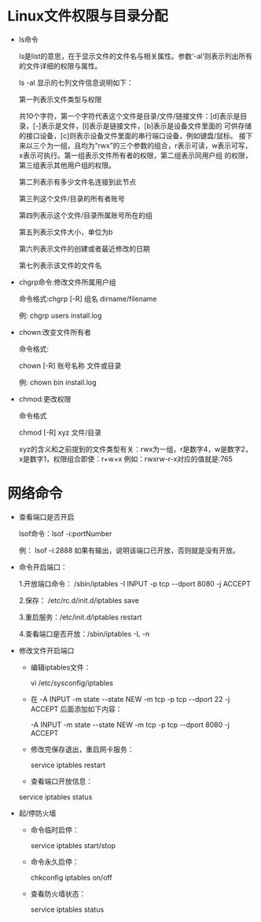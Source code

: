 # Linux文件权限与目录分配

- ls命令

  ls是list的意思，在于显示文件的文件名与相关属性。参数‘-al’则表示列出所有的文件详细的权限与属性。
  
  ls -al 显示的七列文件信息说明如下：
  
  第一列表示文件类型与权限
  
    共10个字符，第一个字符代表这个文件是目录/文件/链接文件：[d]表示是目录，[-]表示是文件，[l]表示是链接文件，[b]表示是设备文件里面的
    可供存储的接口设备，[c]则表示设备文件里面的串行端口设备，例如键盘/鼠标。
    接下来以三个为一组，且均为“rwx”的三个参数的组合，r表示可读，w表示可写，x表示可执行。第一组表示文件所有者的权限，第二组表示同用户组
    的权限，第三组表示其他用户组的权限。
    
  第二列表示有多少文件名连接到此节点
  
  第三列这个文件/目录的所有者账号
  
  第四列表示这个文件/目录所属账号所在的组
 
  第五列表示文件大小，单位为b
 
  第六列表示文件的创建或者最近修改的日期
 
  第七列表示该文件的文件名

- chgrp命令:修改文件所属用户组

  命令格式:chgrp [-R] 组名 dirname/filename
  
  例:
    chgrp users install.log 

- chown:改变文件所有者

  命令格式:
    
    chown [-R] 账号名称 文件或目录
    
    例:
      chown bin install.log
      
 - chmod:更改权限
 
    命令格式
  
    chmod [-R] xyz 文件/目录
    
    xyz的含义和之前提到的文件类型有关：rwx为一组，r是数字4，w是数字2，x是数字1，权限组合即使：r+w+x
    例如：rwxrw-r-x对应的值就是:765
    
# 网络命令

- 查看端口是否开启

  lsof命令：lsof -i:portNumber
  
  例：
    lsof -i:2888
    如果有输出，说明该端口已开放，否则就是没有开放。
    
 - 命令开启端口：
    
    1.开放端口命令： /sbin/iptables -I INPUT -p tcp --dport 8080 -j ACCEPT

    2.保存：    /etc/rc.d/init.d/iptables save

    3.重启服务：/etc/init.d/iptables restart

    4.查看端口是否开放：/sbin/iptables -L -n
    
 - 修改文件开启端口
 
    - 编辑iptables文件：
     
      vi /etc/sysconfig/iptables
    
    - 在 -A INPUT -m state --state NEW -m tcp -p tcp --dport 22 -j ACCEPT 后面添加如下内容：
    
      -A INPUT -m state --state NEW -m tcp -p tcp --dport 8080 -j ACCEPT
     
    - 修改完保存退出，重启网卡服务：
    
      service iptables restart
      
     - 查看端口开放信息：
     
      service iptables status
      
- 起/停防火墙

  - 命令临时启停：
      
      service iptables start/stop
      
  - 命令永久启停：
  
      chkconfig iptables on/off
      
  - 查看防火墙状态：
  
      service iptables status
